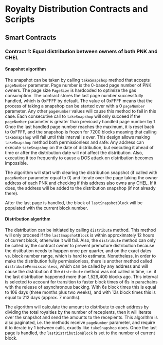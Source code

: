 # Royalty Distribution Contracts and Scripts

## Smart Contracts

### Contract 1: Equal distribution between owners of both PNK and CHEL

#### Snapshot algorithm

The snapshot can be taken by calling `takeSnapshop` method that accepts `pageNumber` parameter. Page number is the 0-based page number of PNK owners. The page size `PageSize` is hardcoded to optimize the gas consumption. The contract stores the last page number successfully handled, which is 0xFFFF by default. The value of 0xFFFF means that the process of taking a snapshop can be started over with a 0 `pageNumber` parameter. Any other `pageNumber` values will cause this method to fail in this case. Each consecutive call to `takeSnapshop` will only succeed if the `pageNumber` parameter is greater than previously handled page number by 1. Once the last handled page number reaches the maximum, it is reset back to 0xFFFF, and the snapshop is frozen for 7200 blocks meaning that calling `takeSnapshop` will fail until this interval is over. This design allows making `takeSnapshop` method both permissionless and safe: Any address can execute `takeSnapshop` on the date of distribution, but executing it ahead of time or after the distribution date will not affect the distribution. Also, executing it too frequently to cause a DOS attack on distribution becomes impossible.

The algorithm will start with clearing the distribution snapshot (if called with `pageNumber` parameter equal to 0) and iterate over the page taking the owner address of each PNK and checking if this address also owns any CHEL. If it does, the address will be added to the distribution snapshop (if not already there).

After the last page is handled, the block of `lastSnapshotBlock` will be populated with the current block number.


#### Distribution algorithm

The distribution can be initiated by calling `distribute` method. This method will only proceed if the `lastSnapshotBlock` is within approximately 12 hours of current block, otherwise it will fail. Also, the `distribute` method can only be called by the contract owner to prevent premature distribution because the distibution needs to happen once per quarter, and on the exact dates vs. block number range, which is hard to estimate. Nonetheless, in order to make the distribution fully permissionless, there is another method called `distributePermissionless`, which can be called by any address and will cause the distribution if the `distribute` method was not called in time, i.e. if the last distribution happened more than 1,526,400 blocks ago. This interval is selected to account for transition to faster block times of 6s in parachains with the release of asynchronous backing. With 6s block times this is equal to 106 days (three months plus two weeks), and with 12s block times this is equal to 212 days (approx. 7 months).

The algorithm will calculate the amount to distribute to each address by dividing the total royalties by the number of recepients, then it will iterate over the snapshot and send the amounts to the recepients. This algorithm is also paginated, i.e. the methods receive `pageNumber` parameter, and require it to iterate by 1 between calls, exactly like `takeSnapshop` does. Once the last page is handled, the `lastDistributionBlock` is set to the number of current block.